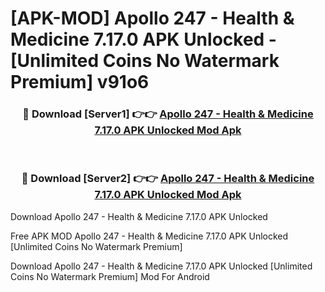 # [APK-MOD] Apollo 247 - Health & Medicine 7.17.0 APK Unlocked - [Unlimited Coins No Watermark Premium] v91o6



<div align="center">
<h3>🔴 Download [Server1] 👉👉 <a href="https://momento.my/?title=Apollo_247_-_Health_&_Medicine_7.17.0_APK_Unlocked">Apollo 247 - Health & Medicine 7.17.0 APK Unlocked Mod Apk</a></h3><br>

<h3>🔴 Download [Server2] 👉👉 <a href="https://momento.my/?title=Apollo_247_-_Health_&_Medicine_7.17.0_APK_Unlocked">Apollo 247 - Health & Medicine 7.17.0 APK Unlocked Mod Apk</a></h3>
</div>



Download Apollo 247 - Health & Medicine 7.17.0 APK Unlocked 

Free APK MOD Apollo 247 - Health & Medicine 7.17.0 APK Unlocked [Unlimited Coins No Watermark Premium]

Download Apollo 247 - Health & Medicine 7.17.0 APK Unlocked [Unlimited Coins No Watermark Premium] Mod For Android
